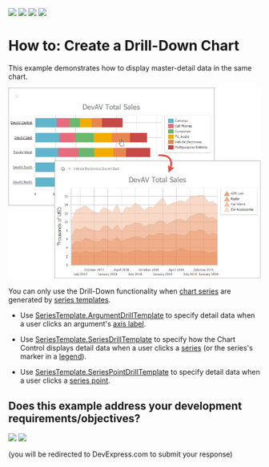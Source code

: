 <!-- default badges list -->
![](https://img.shields.io/endpoint?url=https://codecentral.devexpress.com/api/v1/VersionRange/238459477/22.2.7%2B)
[![](https://img.shields.io/badge/Open_in_DevExpress_Support_Center-FF7200?style=flat-square&logo=DevExpress&logoColor=white)](https://supportcenter.devexpress.com/ticket/details/T859549)
[![](https://img.shields.io/badge/📖_How_to_use_DevExpress_Examples-e9f6fc?style=flat-square)](https://docs.devexpress.com/GeneralInformation/403183)
[![](https://img.shields.io/badge/💬_Leave_Feedback-feecdd?style=flat-square)](#does-this-example-address-your-development-requirementsobjectives)
<!-- default badges end -->
# How to: Create a Drill-Down Chart

This example demonstrates how to display master-detail data in the same chart.

![](Images/drill-down-chart.png)

You can only use the Drill-Down functionality when [chart series](https://docs.devexpress.com/AspNet/15966/aspnet-webforms-controls/chart-control/concepts/chart-elements/series) are generated by [series templates](https://docs.devexpress.com/AspNet/15950/aspnet-webforms-controls/chart-control/concepts/creating-charts/providing-data/automatic-series-creation).

* Use [SeriesTemplate.ArgumentDrillTemplate](https://docs.devexpress.com/CoreLibraries/DevExpress.XtraCharts.SeriesTemplate.ArgumentDrillTemplate) to specify detail data when a user clicks an argument's [axis label](https://docs.devexpress.com/AspNet/15988/aspnet-webforms-controls/chart-control/concepts/chart-elements/axes/axis-labels).

* Use [SeriesTemplate.SeriesDrillTemplate](https://docs.devexpress.com/CoreLibraries/DevExpress.XtraCharts.SeriesTemplate.SeriesDrillTemplate) to specify how the Chart Control displays detail data when a user clicks a [series](https://docs.devexpress.com/AspNet/15966/aspnet-webforms-controls/chart-control/concepts/chart-elements/series) (or the series's marker in a [legend](https://docs.devexpress.com/AspNet/15997/aspnet-webforms-controls/chart-control/concepts/chart-elements/legend)). 

* Use [SeriesTemplate.SeriesPointDrillTemplate](https://docs.devexpress.com/CoreLibraries/DevExpress.XtraCharts.SeriesTemplate.SeriesPointDrillTemplate) to specify detail data when a user clicks a [series point](https://docs.devexpress.com/WindowsForms/6168/controls-and-libraries/chart-control/fundamentals/chart-elements/series/series-points).
<!-- feedback -->
## Does this example address your development requirements/objectives?

[<img src="https://www.devexpress.com/support/examples/i/yes-button.svg"/>](https://www.devexpress.com/support/examples/survey.xml?utm_source=github&utm_campaign=webchartcontrol-how-to-create-a-drill-down-chart&~~~was_helpful=yes) [<img src="https://www.devexpress.com/support/examples/i/no-button.svg"/>](https://www.devexpress.com/support/examples/survey.xml?utm_source=github&utm_campaign=webchartcontrol-how-to-create-a-drill-down-chart&~~~was_helpful=no)

(you will be redirected to DevExpress.com to submit your response)
<!-- feedback end -->
